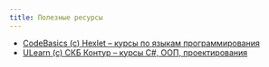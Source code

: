 ```yaml
---
title: Полезные ресурсы
---
```

- [CodeBasics (c) Hexlet – курсы по языкам программирования](https://code-basics.com/ru/languages/csharp)
- [ULearn (c) СКБ Контур – курсы C#, ООП, проектирования](http://ulearn.me)
